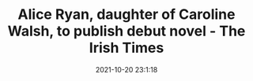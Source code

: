 ---
"title": "Alice Ryan, daughter of Caroline Walsh, to publish debut novel - The Irish Times"
"date": "2021-10-20 23:1:18"
"feed_name": "GOOGLENEWSINDUSTRIAL"
"feed_website": "https://news.google.com/search?q=industrial%2Bincident&hl=en-US&gl=US&ceid=US:en"
"feed_rss": "https://news.google.com/rss/search?q=industrial%2Bincident&hl=en-US&gl=US&ceid=US:en"
"link": "https://www.irishtimes.com/culture/books/alice-ryan-daughter-of-caroline-walsh-to-publish-debut-novel-1.4706137"
"source": "{'href': 'https://www.irishtimes.com', 'title': 'The Irish Times'}"
"file": "_posts/2021-1-1-e0e84a3d7423e2597a913b00f5af94a68cc5b69b.md"
"accident": "0"
"drilling": "0"
"represented_by": "0"
"dead": "0"
"injured": "0"
"arrested": "0"
"place": "unknown place"
"where": "unknown site"
"causes": "unknown"
"place_uri": "unknown place"
---
